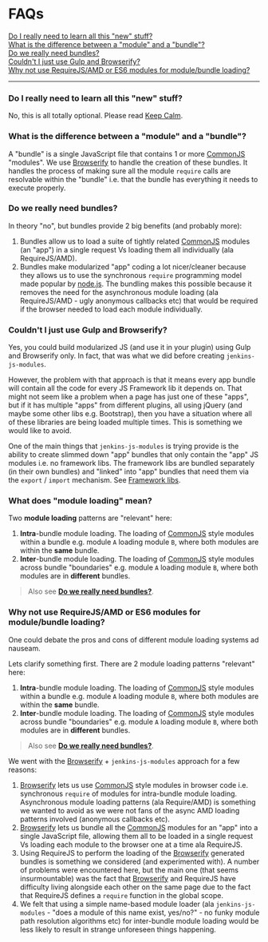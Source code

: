 # FAQs

<p>
    <a href="#do-i-really-need-to-learn-all-this-new-stuff">Do I really need to learn all this "new" stuff?</a><br/>
    <a href="#what-is-the-difference-between-a-module-and-a-bundle">What is the difference between a "module" and a "bundle"?</a><br/>
    <a href="#do-we-really-need-bundles">Do we really need bundles?</a><br/>
    <a href="#couldnt-i-just-use-gulp-and-browserify">Couldn't I just use Gulp and Browserify?</a><br/>
    <a href="#why-not-use-requirejsamd-or-es6-modules-for-modulebundle-loading">Why not use RequireJS/AMD or ES6 modules for module/bundle loading?</a><br/>
</p>

<hr/>

### Do I really need to learn all this "new" stuff?
No, this is all totally optional. Please read [Keep Calm].

### What is the difference between a "module" and a "bundle"?
A "bundle" is a single JavaScript file that contains 1 or more [CommonJS] "modules". We use [Browserify] to handle the creation of these bundles. It
handles the process of making sure all the module `require` calls are resolvable within the "bundle" i.e. that the bundle
has everything it needs to execute properly.

### Do we really need bundles?
In theory "no", but bundles provide 2 big benefits (and probably more):

1. Bundles allow us to load a suite of tightly related [CommonJS] modules (an "app") in a single request Vs loading them all individually (ala RequireJS/AMD).
1. Bundles make modularized "app" coding a lot nicer/cleaner because they allows us to use the synchronous
`require` programming model made popular by [node.js]. The bundling makes this possible because it removes the need
for the asynchronous module loading (ala RequireJS/AMD - ugly anonymous callbacks etc) that would be required if the browser needed to load each module
individually.

### Couldn't I just use Gulp and Browserify?
Yes, you could build modularized JS (and use it in your plugin) using Gulp and Browserify only. In fact, that was what
we did before creating `jenkins-js-modules`.

However, the problem with that approach is that it means every app bundle will contain all the code for every JS 
Framework lib it depends on. That might not seem like a problem when a page has just one of these "apps", but if it has
multiple "apps" from different plugins, all using jQuery (and maybe some other libs e.g. Bootstrap), then you have a
situation where all of these libraries are being loaded multiple times. This is something we would like to avoid.

One of the main things that `jenkins-js-modules` is trying provide is the ability to create slimmed down "app" bundles
that only contain the "app" JS modules i.e. no framework libs. The framework libs are bundled separately
(in their own bundles) and "linked" into "app" bundles that need them via the `export` / `import` mechanism.
See [Framework libs].

### What does "module loading" mean?
Two __module loading__ patterns are "relevant" here:
  
1. __Intra__-bundle module loading. The loading of [CommonJS] style modules within a bundle e.g. module `A` loading module `B`, where both modules are within the __same__ bundle.
1. __Inter__-bundle module loading. The loading of [CommonJS] style modules across bundle "boundaries" e.g. module `A` loading module `B`, where both modules are in __different__ bundles.

> Also see <a href="#do-we-really-need-bundles">__Do we really need bundles?__</a>.

### Why not use RequireJS/AMD or ES6 modules for module/bundle loading?
One could debate the pros and cons of different module loading systems ad nauseam.
  
Lets clarify something first. There are 2 module loading patterns "relevant" here:
  
1. __Intra__-bundle module loading. The loading of [CommonJS] style modules within a bundle e.g. module `A` loading module `B`, where both modules are within the __same__ bundle.
1. __Inter__-bundle module loading. The loading of [CommonJS] style modules across bundle "boundaries" e.g. module `A` loading module `B`, where both modules are in __different__ bundles.

> Also see <a href="#do-we-really-need-bundles">__Do we really need bundles?__</a>.

We went with the [Browserify] + `jenkins-js-modules` approach for a few reasons:

1. [Browserify] lets us use [CommonJS] style modules in browser code i.e. synchronous `require` of modules for intra-bundle module loading. Asynchronous module loading patterns (ala Require/AMD) is something we wanted to avoid as we were not fans of the async AMD loading patterns involved (anonymous callbacks etc).
1. [Browserify] lets us bundle all the [CommonJS] modules for an "app" into a single JavaScript file, allowing them all to be loaded in a single request Vs loading each module to the browser one at a time ala RequireJS.
1. Using RequireJS to perform the loading of the [Browserify] generated bundles is something we considered (and experimented with). A number of problems were encountered here, but the main one (that seems insurmountable) was the fact that [Browserify] and RequireJS have difficulty living alongside each other on the same page due to the fact that RequireJS defines a `require` function in the global scope.
1. We felt that using a simple name-based module loader (ala `jenkins-js-modules` - "does a module of this name exist, yes/no?" - no funky module path resolution algorithms etc) for inter-bundle module loading would be less likely to result in strange unforeseen things happening.

[Browserify]: http://browserify.org/
[CommonJS]: http://www.commonjs.org/
[node.js]: https://nodejs.org/en/
[Keep Calm]: https://github.com/tfennelly/jenkins-js-modules#keep-calm
[Framework libs]: https://github.com/tfennelly/jenkins-js-modules#framework-libs-jenkinscijs-libs